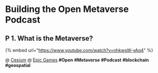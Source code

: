 # Building the Open Metaverse Podcast

## P 1. What is the Metaverse?

{% embed url="https://www.youtube.com/watch?v=nhkwsW-yAq4" %}

@ [Cesium](https://www.linkedin.com/feed/#) @ [Epic Games](https://www.linkedin.com/feed/#) **#Open** **#Metaverse** **#Podcast** **#blockchain** **#geospatial**
